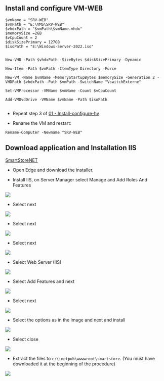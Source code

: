 ## Install and configure VM-WEB

```
$vmName = "SRV-WEB"
$vmPath = "E:\VMS\SRV-WEB"
$vhdxPath = "$vmPath\$vmName.vhdx"
$memorySize =2GB
$vCpuCount = 2
$diskSizePrimary = 127GB
$isoPath = "E:\Windows-Server-2022.iso"


New-VHD -Path $vhdxPath -SizeBytes $diskSizePrimary -Dynamic

New-Item -Path $vmPath -ItemType Directory -Force

New-VM -Name $vmName -MemoryStartupBytes $memorySize -Generation 2 -VHDPath $vhdxPath -Path $vmPath -SwitchName "VswitchExterne"

Set-VMProcessor -VMName $vmName -Count $vCpuCount

Add-VMDvdDrive -VMName $vmName -Path $isoPath


```

* Repeat step 3 of [01 - Install-configure-hv](https://github.com/rafamellonh/AzureMigrate/blob/main/On-premises/01%20-%20Install-configure-hv.md)  

* Rename the VM and restart:

```
Rename-Computer -Newname "SRV-WEB"

```

## Download application and Installation IIS

 [SmartStoreNET](https://github.com/smartstore/SmartStoreNET/releases/download/3.2.2/SmartStoreNET.Community.3.2.2.zip ) 

* Open Edge and download the installer.

* Install IIS, on Server Manager select Manage and Add Roles And Features

![](/On-premises/img-on/install-iis01.png)

* Select next

![](/On-premises/img-on/install-iis02.png)

* Select next

![](/On-premises/img-on/install-iis03.png)

* Select next

![](/On-premises/img-on/install-iis04.png)

* Select Web Server (IIS)

![](/On-premises/img-on/install-iis05.png)

* Select Add Features and next

![](/On-premises/img-on/install-iis06.png)


* Select next

![](/On-premises/img-on/install-iis08.png)

* Select the options as in the image and next and install

![](/On-premises/img-on/install-iis09.png)

* Select close

![](/On-premises/img-on/install-iis10.png)

* Extract the files to ``` c:\inetpub\wwwwroot\smartstore ```. (You must have downloaded it at the beginning of the procedure)

![](/On-premises/img-on/install-iis11.png)